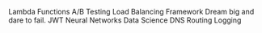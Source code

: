 Lambda Functions A/B Testing Load Balancing Framework Dream big and dare to fail. JWT Neural Networks Data Science DNS Routing Logging

